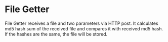 # File Getter

File Getter receives a file and two parameters via HTTP post. It calculates md5 hash sum of the received file and compares it with received md5 hash. If the hashes are the same, the file will be stored.

